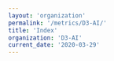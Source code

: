 ```yaml
---
layout: 'organization'
permalink: '/metrics/D3-AI/'
title: 'Index'
organization: 'D3-AI'
current_date: '2020-03-29'
---
```

